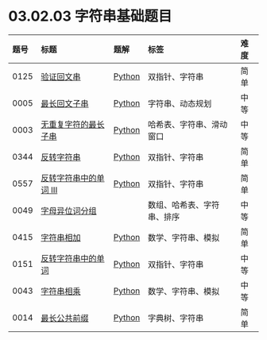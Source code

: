 # 03.02.03 字符串基础题目

| 题号 | 标题 | 题解 | 标签 | 难度 |
| :------ | :------ | :------ | :------ | :------ |
| 0125 | [验证回文串](https://leetcode.cn/problems/valid-palindrome/) | [Python](https://github.com/datawhalechina/leetcode-notes/tree/main/docs/solutions/0125.md) | 双指针、字符串 | 简单 |
| 0005 | [最长回文子串](https://leetcode.cn/problems/longest-palindromic-substring/) | [Python](https://github.com/datawhalechina/leetcode-notes/tree/main/docs/solutions/0005.md) | 字符串、动态规划 | 中等 |
| 0003 | [无重复字符的最长子串](https://leetcode.cn/problems/longest-substring-without-repeating-characters/) | [Python](https://github.com/datawhalechina/leetcode-notes/tree/main/docs/solutions/0003.md) | 哈希表、字符串、滑动窗口 | 中等 |
| 0344 | [反转字符串](https://leetcode.cn/problems/reverse-string/) | [Python](https://github.com/datawhalechina/leetcode-notes/tree/main/docs/solutions/0344.md) | 双指针、字符串 | 简单 |
| 0557 | [反转字符串中的单词 III](https://leetcode.cn/problems/reverse-words-in-a-string-iii/) | [Python](https://github.com/datawhalechina/leetcode-notes/tree/main/docs/solutions/0557.md) | 双指针、字符串 | 简单 |
| 0049 | [字母异位词分组](https://leetcode.cn/problems/group-anagrams/) |  | 数组、哈希表、字符串、排序 | 中等 |
| 0415 | [字符串相加](https://leetcode.cn/problems/add-strings/) | [Python](https://github.com/datawhalechina/leetcode-notes/tree/main/docs/solutions/0415.md) | 数学、字符串、模拟 | 简单 |
| 0151 | [反转字符串中的单词](https://leetcode.cn/problems/reverse-words-in-a-string/) | [Python](https://github.com/datawhalechina/leetcode-notes/tree/main/docs/solutions/0151.md) | 双指针、字符串 | 中等 |
| 0043 | [字符串相乘](https://leetcode.cn/problems/multiply-strings/) | [Python](https://github.com/datawhalechina/leetcode-notes/tree/main/docs/solutions/0043.md) | 数学、字符串、模拟 | 中等 |
| 0014 | [最长公共前缀](https://leetcode.cn/problems/longest-common-prefix/) | [Python](https://github.com/datawhalechina/leetcode-notes/tree/main/docs/solutions/0014.md) | 字典树、字符串 | 简单 |

